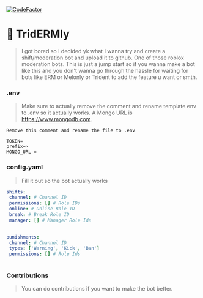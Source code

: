 [![CodeFactor](https://www.codefactor.io/repository/github/bugsbirb/TridERMly/badge)](https://www.codefactor.io/repository/github/bugsbirb/TridERMly)
# 🤯 TridERMly
> I got bored so I decided yk what I wanna try and create a shift/moderation bot and upload it to github.
> One of those roblox moderation bots.
> This is just a jump start so if you wanna make a bot like this and you don't wanna go through the hassle for waiting for bots like ERM or Melonly or Trident to add the feature u want or smth.


### .env
> Make sure to actually remove the comment and rename template.env to .env so it actually works.
A Mongo URL is https://www.mongodb.com.
```env
Remove this comment and rename the file to .env

TOKEN=
prefix=>
MONGO_URL =

```

### config.yaml
> Fill it out so the bot actually works
```yaml
shifts:
 channel: # Channel ID
 permissions: [] # Role IDs
 online: # Online Role ID
 break: # Break Role ID
 manager: [] # Manager Role Ids
 

punishments:
 channel: # Channel ID
 types: ['Warning', 'Kick', 'Ban']
 permissions: [] # Role Ids
 
```

### Contributions
> You can do contributions if you want to make the bot better.

